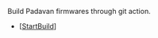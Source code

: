 Build Padavan firmwares through git action.

- [[StartBuild](https://github.com/jiangchuanso/Padavan_CI/actions?query=workflow%3A%22Build+Padavan%22)]
